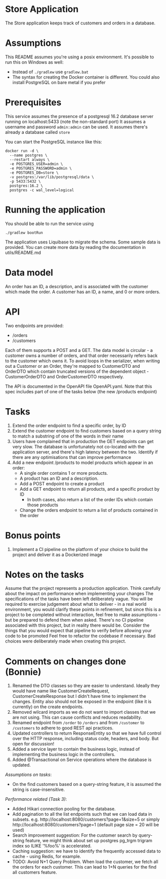 # Store Application
The Store application keeps track of customers and orders in a database.

# Assumptions
This README assumes you're using a posix environment. It's possible to run this on Windows as well:
* Instead of `./gradlew` use `gradlew.bat`
* The syntax for creating the Docker container is different. You could also install PostgreSQL on bare metal if you prefer


# Prerequisites
This service assumes the presence of a postgresql 16.2 database server running on localhost:5433 (note the non-standard port)
It assumes a username and password `admin:admin` can be used.
It assumes there's already a database called `store`

You can start the PostgreSQL instance like this:
```shell
docker run -d \
  --name postgres \
  --restart always \
  -e POSTGRES_USER=admin \
  -e POSTGRES_PASSWORD=admin \
  -e POSTGRES_DB=store \
  -v postgres:/var/lib/postgresql/data \
  -p 5433:5432 \
  postgres:16.2 \
  postgres -c wal_level=logical
```

# Running the application
You should be able to run the service using
```shell
./gradlew bootRun
```

The application uses Liquibase to migrate the schema. Some sample data is provided. You can create more data by reading the documentation in utils/README.md

# Data model
An order has an ID, a description, and is associated with the customer which made the order.
A customer has an ID, a name, and 0 or more orders.

# API
Two endpoints are provided:
   * /orders
   * /customers

Each of them supports a POST and a GET. The data model is circular - a customer owns a number of orders, and that order necessarily refers back to the customer which owns it.
To avoid loops in the serializer, when writing out a Customer or an Order, they're mapped to CustomerDTO and OrderDTO which contain truncated versions of the dependent object - CustomerOrderDTO and OrderCustomerDTO respectively.

The API is documented in the OpenAPI file OpenAPI.yaml. Note that this spec includes part of one of the tasks below (the new /products endpoint)

# Tasks

1. Extend the order endpoint to find a specific order, by ID
2. Extend the customer endpoint to find customers based on a query string to match a substring of one of the words in their name
3. Users have complained that in production the GET endpoints can get very slow. The database is unfortunately not co-located with the application server, and there's high latency between the two. Identify if there are any optimisations that can improve performance
4. Add a new endpoint /products to model products which appear in an order:
      * A single order contains 1 or more products. 
      * A product has an ID and a description. 
      * Add a POST endpoint to create a product
      * Add a GET endpoint to return all products, and a specific product by ID
        * In both cases, also return a list of the order IDs which contain those products
      * Change the orders endpoint to return a list of products contained in the order

# Bonus points
1. Implement a CI pipeline on the platform of your choice to build the project and deliver it as a Dockerized image

# Notes on the tasks
Assume that the project represents a production application.
Think carefully about the impact on performance when implementing your changes
The specifications of the tasks have been left deliberately vague. You will be required to exercise judgement about what to deliver - in a real world environment, you would clarify these points in refinement, but since this is a project to be completed without interaction, feel free to make assumptions - but be prepared to defend them when asked.
There's no CI pipeline associated with this project, but in reality there would be. Consider the things that you would expect that pipeline to verify before allowing your code to be promoted
Feel free to refactor the codebase if necessary. Bad choices were deliberately made when creating this project.

# Comments on changes done (Bonnie)
1. Renamed the DTO classes so they are easier to understand. Ideally they would have name like CustomerCreateRequest, CustomerCreateResponse but I didn't have time to implement the changes. Entity also should not be exposed in the endpoint (like it is currently) on the create endpoints.
2. Removed wilcard imports as we do not want to import classes that we are not using. This can cause conflicts and reduces readability.
3. Renamed endpoint from `/order` to `/orders` and from `/customer` to `/customers` to adhere to good REST api practices.
4. Updated controllers to return ResponseEntity so that we have full control over the HTTP response, including status code, headers, and body. But open for discussion!
5. Added a service layer to contain the business logic, instead of implementing the business logic in the controllers.
6. Added @Transactional on Service operations where the database is updated.

*Assumptions on tasks*:
- On the find customers based on a query-string feature, it is assumed the string is case-insensitive.

*Performance related (Task 3)*:
- Added Hikari connection pooling for the database.
- Add pagination to all the list endpoints such that we can load data in subsets. 
e.g. http://localhost:8080/customers?page=1&size=5 or simply http://localhost:8080/customers?page=1 (default page size = 20 will be used)
- Search improvement suggestion: For the customer search by query-string feature, we might think about set up postgres pg_trgm trigram index so ILIKE '%foo%' is accelerated.
- Caching suggestion: we have to identify the frequently accessed data to cache - using Redis, for example.
- TODO: Avoid N+1 Query Problem. When load the customer, we fetch all the orders for each customer. This can lead to 1+N queries for the find all customers feature.
